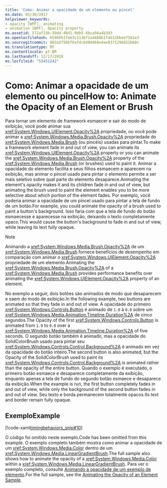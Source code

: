 ```yaml
---
title: 'Como: Animar a opacidade de um elemento ou pincel'
ms.date: 03/30/2017
helpviewer_keywords:
- opacity [WPF], animating
- animation [WPF], Opacity property
ms.assetid: 572af23b-39dd-48d1-9db5-4bca56a4b3d3
ms.openlocfilehash: 659b051fe63c113bf1a4488b1fab12bbee75b1e3
ms.sourcegitcommit: 882a2f56bf6afdcb40d468e4ae9371296822b68c
ms.translationtype: MT
ms.contentlocale: pt-BR
ms.lasthandoff: 12/17/2018
ms.locfileid: "53451242"
---
```

# <a name="how-to-animate-the-opacity-of-an-element-or-brush"></a><span data-ttu-id="0af9c-102">Como: Animar a opacidade de um elemento ou pincel</span><span class="sxs-lookup"><span data-stu-id="0af9c-102">How to: Animate the Opacity of an Element or Brush</span></span>
<span data-ttu-id="0af9c-103">Para tornar um elemento de framework esmaecer e sair do modo de exibição, você pode animar sua <xref:System.Windows.UIElement.Opacity%2A> propriedade, ou você pode animar a <xref:System.Windows.Media.Brush.Opacity%2A> propriedade do <xref:System.Windows.Media.Brush> (ou pincéis) usadas para pintar.</span><span class="sxs-lookup"><span data-stu-id="0af9c-103">To make a framework element fade in and out of view, you can animate its <xref:System.Windows.UIElement.Opacity%2A> property or you can animate the <xref:System.Windows.Media.Brush.Opacity%2A> property of the <xref:System.Windows.Media.Brush> (or brushes) used to paint it.</span></span> <span data-ttu-id="0af9c-104">Animar a opacidade do elemento facilita e seus filhos esmaecem e aparecem na exibição, mas animar o pincel usado para pintar o elemento permite a ser mais seletivo sobre qual parte do elemento desaparece.</span><span class="sxs-lookup"><span data-stu-id="0af9c-104">Animating the element's opacity makes it and its children fade in and out of view, but animating the brush used to paint the element enables you to be more selective about which portion of the element fades.</span></span> <span data-ttu-id="0af9c-105">Por exemplo, você poderia animar a opacidade de um pincel usado para pintar a tela de fundo de um botão.</span><span class="sxs-lookup"><span data-stu-id="0af9c-105">For example, you could animate the opacity of a brush used to paint a button's background.</span></span> <span data-ttu-id="0af9c-106">Isso faria com que a tela de fundo do botão esmaecesse e aparecesse na exibição, deixando o texto completamente opaco.</span><span class="sxs-lookup"><span data-stu-id="0af9c-106">This would cause the button's background to fade in and out of view, while leaving its text fully opaque.</span></span>  
  
> [!NOTE]
>  <span data-ttu-id="0af9c-107">Animando a <xref:System.Windows.Media.Brush.Opacity%2A> de um <xref:System.Windows.Media.Brush> fornece benefícios de desempenho em comparação com animar o <xref:System.Windows.UIElement.Opacity%2A> propriedade de um elemento.</span><span class="sxs-lookup"><span data-stu-id="0af9c-107">Animating the <xref:System.Windows.Media.Brush.Opacity%2A> of a <xref:System.Windows.Media.Brush> provides performance benefits over animating the <xref:System.Windows.UIElement.Opacity%2A> property of an element.</span></span>  
  
 <span data-ttu-id="0af9c-108">No exemplo a seguir, dois botões são animados de modo que desaparecem e saem do modo de exibição.</span><span class="sxs-lookup"><span data-stu-id="0af9c-108">In the following example, two buttons are animated so that they fade in and out of view.</span></span> <span data-ttu-id="0af9c-109">A opacidade do primeiro <xref:System.Windows.Controls.Button> é animado de `1.0` à `0.0` sobre um <xref:System.Windows.Media.Animation.Timeline.Duration%2A> de cinco segundos.</span><span class="sxs-lookup"><span data-stu-id="0af9c-109">The Opacity of the first <xref:System.Windows.Controls.Button> is animated from `1.0` to `0.0` over a <xref:System.Windows.Media.Animation.Timeline.Duration%2A> of five seconds.</span></span> <span data-ttu-id="0af9c-110">O segundo botão também é animado, mas a opacidade do SolidColorBrush usado para pintar seu <xref:System.Windows.Controls.Control.Background%2A> é animado em vez da opacidade do botão inteiro.</span><span class="sxs-lookup"><span data-stu-id="0af9c-110">The second button is also animated, but the Opacity of the SolidColorBrush used to paint its <xref:System.Windows.Controls.Control.Background%2A> is animated rather than the opacity of the entire button.</span></span> <span data-ttu-id="0af9c-111">Quando o exemplo é executado, o primeiro botão esmaece e desaparece completamente da exibição, enquanto apenas a tela de fundo do segundo botão esmaece e desaparece da exibição.</span><span class="sxs-lookup"><span data-stu-id="0af9c-111">When the example is run, the first button completely fades in and out of view, while only the background of the second button fades in and out of view.</span></span> <span data-ttu-id="0af9c-112">Seu texto e borda permanecem totalmente opacos.</span><span class="sxs-lookup"><span data-stu-id="0af9c-112">Its text and border remain fully opaque.</span></span>  
  
## <a name="example"></a><span data-ttu-id="0af9c-113">Exemplo</span><span class="sxs-lookup"><span data-stu-id="0af9c-113">Example</span></span>  
 [!code-xaml[timingbehaviors_snip#10](../../../../samples/snippets/csharp/VS_Snippets_Wpf/timingbehaviors_snip/CSharp/OpacityAnimationExample.xaml#10)]  
  
 <span data-ttu-id="0af9c-114">O código foi omitido neste exemplo.</span><span class="sxs-lookup"><span data-stu-id="0af9c-114">Code has been omitted from this example.</span></span> <span data-ttu-id="0af9c-115">O exemplo completo também mostra como animar a opacidade de um <xref:System.Windows.Media.Color> dentro de um <xref:System.Windows.Media.LinearGradientBrush>.</span><span class="sxs-lookup"><span data-stu-id="0af9c-115">The full sample also shows how to animate the opacity of a <xref:System.Windows.Media.Color> within a <xref:System.Windows.Media.LinearGradientBrush>.</span></span>  <span data-ttu-id="0af9c-116">Para ver o exemplo completo, consulte [Animando a opacidade de um exemplo de elemento](https://github.com/Microsoft/WPF-Samples/tree/master/Animation/OpacityAnimation).</span><span class="sxs-lookup"><span data-stu-id="0af9c-116">For the full sample, see the [Animating the Opacity of an Element Sample](https://github.com/Microsoft/WPF-Samples/tree/master/Animation/OpacityAnimation).</span></span>
